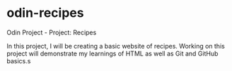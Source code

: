 # odin-recipes

Odin Project - Project: Recipes

In this project, I will be creating a basic website of recipes. Working on this project will demonstrate my learnings of HTML as well as Git and GitHub basics.s
